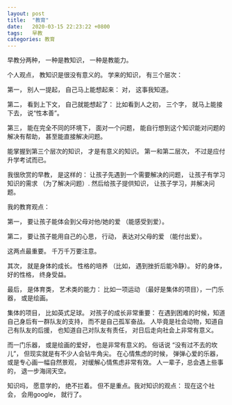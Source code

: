 ```yaml
---
layout: post
title:  "教育"
date:   2020-03-15 22:23:22 +0800
tags:   早教
categories: 教育
---
```


早教分两种， 一种是教知识， 一种是教能力。

个人观点， 教知识是很没有意义的。 学来的知识， 有三个层次：

第一， 别人一提起， 自己马上能想起来： 对， 这事我知道。

第二， 看到上下文， 自己就能想起了： 比如看到人之初， 三个字， 就马上能接下去， 说“性本善”。

第三， 能在完全不同的环境下， 面对一个问题， 能自行想到这个知识能对问题的解决有帮助， 甚至能直接解决问题。

能掌握到第三个层次的知识， 才是有意义的知识。 第一和第二层次， 不过是应付升学考试而已。

我很欣赏的早教， 是这样的： 让孩子先遇到一个需要解决的问题， 让孩子有学习知识的需求 （为了解决问题）. 然后给孩子提供知识， 让孩子学习，并解决问题。

我的教育观点：

第一， 要让孩子能体会到父母对他/她的爱 （能感受到爱）。

第二， 要让孩子能用自己的心思， 行动， 表达对父母的爱 （能付出爱）。

这两点最重要。 千万千万要注意。

其次， 就是身体的成长。 性格的培养 （比如， 遇到挫折后能冷静）。
好的身体， 好的性格， 终身受益。

最后， 是体育类， 艺术类的能力： 比如一项运动 （最好是集体的项目），一门乐器， 或是绘画。

集体的项目， 比如英式足球。 对孩子的成长非常重要： 在遇到困难的时候，知道自己身后有一群队友的支持， 而不是自己孤军奋战。 人毕竟是社会动物，知道自己有队友的后援， 也知道自己对队友有责任， 对日后走向社会上非常有意义。

而一门乐器， 或是绘画的爱好， 也是非常有意义的。 俗话说 “没有过不去的坎儿”， 但现实就是有不少人会钻牛角尖。 在心情焦虑的时候， 弹弹心爱的乐器， 或是专心画一幅自然景观， 对缓解心情焦虑非常有效。 人一辈子，总会遇上些事的， 退一步海阔天空。

知识吗， 愿意学的， 绝不拦着。 但不是重点。我对知识的观点： 现在这个社会， 会用google， 就行了。